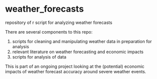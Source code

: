 # weather_forecasts
repository of r script for analyzing weather forecasts

There are several components to this repo:
1. scripts for cleaning and manipulating weather data in preparation for analysis
2. relevant literature on weather forecasting and economic impacts
3. scripts for analysis of data

This is part of an ongoing project looking at the (potential) economic impacts of weather forecast accuracy around severe weather events.
